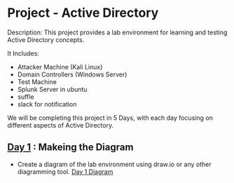 # Project - Active Directory


Description: This project provides a lab environment for learning and testing Active Directory concepts. 

It Includes:
- Attacker Machine (Kali Linux)
- Domain Controllers (Windows Server)
- Test Machine
- Splunk Server in ubuntu
- suffle 
- slack for notification

We will be completing this project in 5 Days, with each day focusing on different aspects of Active Directory.
## [Day 1](./Day%201/README.md) : Makeing the Diagram 
- Create a diagram of the lab environment using draw.io or any other diagramming tool.
[Day 1 Diagram](./Day%201/Diagram.png)
